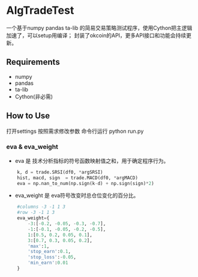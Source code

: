 # AlgTradeTest
一个基于numpy pandas ta-lib 的简易交易策略测试程序，使用Cython把主逻辑加速了，可以setup用编译；
封装了okcoin的API，更多API接口和功能会持续更新。

## Requirements
* numpy
* pandas
* ta-lib
* Cython(非必需)

## How to Use
打开settings 按照需求修改参数
命令行运行 python run.py

### eva & eva_weight
* eva 是 技术分析指标的符号函数映射值之和，用于确定程序行为。</br>
```python
    k, d = trade.SRSI(df0, *argSRSI)
    hist, macd, sign  = trade.MACD(df0, *argMACD)
    eva = np.nan_to_num(np.sign(k-d) + np.sign(sign)*2)
```

* eva_weight 是 eva符号改变时总仓位变化的百分比。</br>
```python
    #columns -3 -1 1 3
    #row -3 -1 1 3
    eva_weight={
        -3:[-0.2, -0.05, -0.3, -0.7],
        -1:[-0.1, -0.05, -0.2, -0.5],
        1:[0.5, 0.2, 0.05, 0.1],
        3:[0.7, 0.3, 0.05, 0.2],
        'max':1,
        'stop_earn':0.1,
        'stop_loss':-0.05,
        'min_earn':0.01
    }
```
